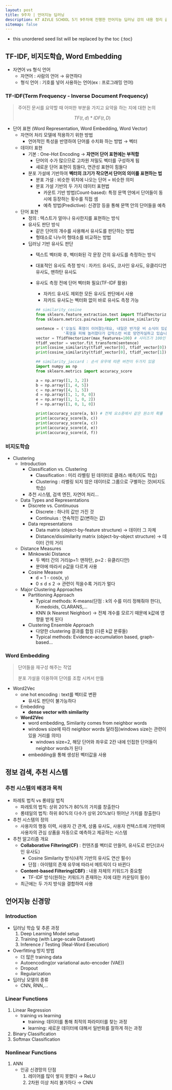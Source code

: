 ```yaml
---
layout: post
title: 9주차 | 언어지능 딥러닝
description: KT AIVLE SCHOOL 5기 9주차에 진행한 언어지능 딥러닝 강의 내용 정리 글입니다.
sitemap: false
---
```


* this unordered seed list will be replaced by the toc
{:toc}

## TF-IDF, 비지도학습, Word Embedding

- 자연어 vs 형식 언어
    - 자연어 : 사람의 언어 → 유연하다
    - 형식 언어 : 기호를 넣어 사용하는 언어(ex : 프로그래밍 언어)

### TF-IDF(Term Frequency - Inverse Document Frequency)

> 주어진 문서를 요약할 때 어떠한 부분을 가지고 요약을 하는 지에 대한 논의
> 
> 
> $$TF(t, d) * IDF(t, D)$$
> 

- 단어 표현 (Word Representation, Word Embedding, Word Vector)
    - 자연어 처리 모델에 적용하기 위한 방법
        - 언어적인 특성을 반영하여 단어를 수치화 하는 방법 → 벡터
    - 데이터 표현
        - 기본 : One-Hot Encoding → **자연어 단어 표현에는 부적합**
            - 단어의 수가 많으므로 고차원 저밀도 벡터를 구성하게 됨
            - 새로운 단어 표현이 힘들다, 연관성 표현이 힘들다
        - 분포 가설에 기반하여 **벡터의 크기가 작으면서 단어의 의미를 표현하는 법**
            - 분포 가설 : 비슷한 위치에 나오는 단어 = 비슷한 의미
            - 분포 가설 기반의 두 가지 데이터 표현법
                - 카운트 기반 방법(Count-based): 특정 문맥 안에서 단어들이 동시에 등장하는 횟수를 직접 셈
                - 예측 방법(Predictive): 신경망 등을 통해 문맥 안의 단어들을 예측
    - 단어 표현
        - 정의 : 텍스트가 얼마나 유사한지를 표현하는 방식
        - 유사도 판단 방식
            - 같은 단어의 개수를 사용해서 유사도를 판단하는 방법
            - 형태소로 나누어 형태소를 비교하는 방법
        - 딥러닝 기반 유사도 판단
            - 텍스트 벡터화 후, 벡터화된 각 문장 간의 유사도를 측정하는 방식
            - 대표적인 유사도 측정 방식 : 자카드 유사도, 코사인 유사도, 유클리디언 유사도, 맨하탄 유사도
            - 유사도 측정 전에 단어 벡터화 필요(TF-IDF 활용)
                - 자카드 유사도 제외한 모든 유사도 판단에서 사용
                - 자카드 유사도는 벡터화 없이 바로 유사도 측정 가능
                
                ```python
                ## similarity_cosine
                from sklearn.feature_extraction.text import TfidfVectorizer
                from sklearn.metrics.pairwise import cosine_similarity
                
                sentence = ('오늘도 폭염이 이어졌는데요, 내일은 반가운 비 소식이 있습니다.',
                            '폭염을 피해 놀러왔다가 갑작스런 비로 망연자실하고 있습니다.')
                vector = TfidfVectorizer(max_features=100) # 사이즈가 100인 벡터 생성
                tfidf_vector = vector.fit_transform(sentence)
                print(cosine_similarity(tfidf_vector[0], tfidf_vector[0]))
                print(cosine_similarity(tfidf_vector[0], tfidf_vector[1]))
                
                ## similarity_jaccard : 순서 유무에 따른 버전이 두가지 있음
                import numpy as np
                from sklearn.metrics import accuracy_score
                
                a = np.array([1, 3, 2])
                b = np.array([1, 4, 5])
                c = np.array([4, 1, 5])
                d = np.array([1, 1, 0, 0])
                e = np.array([1, 1, 0, 2])
                f = np.array([1, 0, 1, 0])
                
                print(accuracy_score(a, b)) # 전체 요소중에서 같은 원소의 확률
                print(accuracy_score(b, c))
                print(accuracy_score(a, c))
                print(accuracy_score(d, e))
                print(accuracy_score(d, f))
                ```
                

### 비지도학습

- Clustering
    - Introduction
        - Classification vs. Clustering
            - Classification : 미리 라벨링 된 데이터로 클래스 예측(지도 학습)
            - Clustering : 라벨링 되지 않은 데이터로 그룹으로 구별하는 것(비지도 학습)
        - 추천 시스템, 검색 엔진, 자연어 처리…
    - Data Types and Representations
        - Discrete vs. Continuous
            - Discrete : 하나의 값만 가진 것
            - Continuius : 연속적인 값(변하는 값)
        - Data representations
            - Data matrix (object-by-feature structure) → 데이터 그 자체
            - Distance/dissimilarity matrix (object-by-object structure) → 데이터 간의 거리
    - Distance Measures
        - Minkowski Distance
            - 두 벡터 간의 거리(p=1: 맨하탄, p=2 : 유클리디안)
            - 분야에 따라서 p값을 다르게 사용
        - Cosine Measure
            - d = 1 - cos(x, y)
            - 0 ≤ d ≤ 2 → 관련이 적을수록 거리가 멀다
    - Major Clustering Approaches
        - Partitioning Approach
            - Typical methods: K-means(단점 : k의 수를 미리 정해줘야 한다), K-medoids, CLARANS,…
            - KNN (k Nearest Neighbor) → 전체 개수를 모르기 때문에 k값에 영향을 받게 된다
        - Clustering Ensemble Approach
            - 다양한 clustering 결과를 합침 (다른 k값 분류들)
            - Typical methods: Evidence-accumulation based, graph-based…

### Word Embedding

> 단어들을 재구성 해주는 작업
> 
> 
> 분포 가설을 이용하여 단어를 조합 시켜서 만듦
> 

- Word2Vec
    - one hot encoding : text를 벡터로 변환
        - 유사도 판단이 불가능하다
    - Embedding
        - **dense vector with similarity**
    - **Word2Vec**
        - word embedding, Similarity comes from neighbor words
        - windows size에 따라 neighbor words 달라짐(windows size는 관련이 있을 거리를 의미)
            - windows size=2, 해당 단어와 좌우로 2칸 내에 인접한 단어들이 neighbor words가 된다
        - embedding을 통해 생성된 벡터값을 사용

## 정보 검색, 추천 시스템

### 추천 시스템의 배경과 목적

- 파레토 법칙 vs 롱테일 법칙
    - 파레토의 법칙: 상위 20%가 80%의 가치를 창출한다
    - 롱테일의 법칙: 하위 80%의 다수가 상위 20%보다 뛰어난 가치를 창출한다
- 추천 시스템의 정의
    - 사용자의 행동 이력, 사용자 간 관계, 상품 유사도, 사용자 컨텍스트에 기반하여 사용자의 관심 상품을 자동으로 예측하고 제공하는 시스템
- 추천 알고리즘 개요
    - **Collaborative Filtering(CF)** : 컨텐츠를 벡터로 만들어, 유사도로 판단(코사인 유사도)
        - Cosine Similarity 방식(내적 기반의 유사도 연산 필수)
        - 단점 : 아이템의 존재 유무에 따라서 메트릭이 다 바뀐다
    - **Content-based Filtering(CBF)** : 내용 자체의 키워드가 중요함
        - TF-IDF 방식(원하는 키워드가 존재하는 지에 대한 카운팅이 필수)
    - 최근에는 두 가지 방식을 결합하여 사용

## 언어지능 신경망

### Introduction

- 딥러닝 학습 및 추론 과정
    1. Deep Learning Model setup
    2. Training (with Large-scale Dataset)
    3. Inference / Testing (Real-Word Execution)
- Overfitting 방지 방법
    - 더 많은 training data
    - Autoencoding(or variational auto-encoder (VAE))
    - Dropout
    - Regularization
- 딥러닝 모델의 종류
    - CNN, RNN,…

### Linear Functions

1. Linear Regression
    - training vs learning
        - training: 데이터를 통해 최적의 파라미터를 찾는 과정
        - learning: 새로운 데이터에 대해서 일반화를 잘하게 하는 과정
2. Binary Classification
3. Softmax Classification

### Nonlinear Functions

1. ANN
    - 인공 신경망의 단점
        1. 레이어를 많이 쌓지 못했다 → ReLU
        2. 2차원 이상 처리 불가하다 → CNN